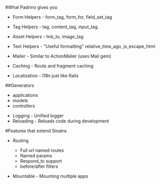 
#What Padrino gives you

<!-- Some/most of the functionality that you've started to miss -->


* Form Helpers  - form_tag, form_for, field_set_tag
* Tag Helpers   - tag, content_tag, input_tag.
* Asset Helpers - link_to, image_tag
* Text Helpers  - "Useful formatting" relative_time_ago, js_escape_html

* Mailer       - Similar to ActionMailer (uses Mail gem)
* Caching      - Route and fragment caching <!-- rails takes it away -->
* Localization - I18n just like Rails <!-- defined as yaml -->


<!-- 
  these are all modules, so you pick what you want 
  if you include all of these you basically have rails - issue
-->


##Generators
  * applications
  * models
  * controllers
  
<!-- handy to get you going, or how to configure a large sinatra app -->


<!-- Handy but not hard to add into a Sinatra project -->

* Logging   - Unified logger
* Reloading - Reloads code during development

<!-- Also it has an admin interface, with authentication - never used it -->


#Features that extend Sinatra


* Routing
    * Full url named routes
    * Named params
    * Respond_to support
    * before/after filters
    
    <!-- if have the time will show some samples -->
    
    
* Mountable - Mounting multiple apps 
<!-- can do this in rack - padrino makes it easy -->

